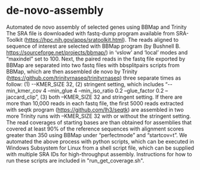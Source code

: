 # de-novo-assembly
Automated de novo assembly of selected genes using BBMap and Trinity
The SRA file is downloaded with fastq-dump program available from SRA-Toolkit (https://hpc.nih.gov/apps/sratoolkit.html). The reads aligned to sequence of interest are selected with BBMap program (by Bushnell B.  https://sourceforge.net/projects/bbmap/) in ‘vslow’ and ‘local’ modes and “maxindel” set to 100. Next, the paired reads in the fastq file exported by BBMap are separated into two fastq files with bbsplitpairs scripts from BBMap, which are then assembled de novo by Trinity (https://github.com/trinityrnaseq/trinityrnaseq) three separate times as follow: (1) --KMER_SIZE 32, (2) stringent setting, which includes “--min_kmer_cov 4 –min_glue 4 –min_iso_ratio 0.2 –glue_factor 0.2 –jaccard_clip”, (3) both –KMER_SIZE 32 and stringent setting. If there are more than 10,000 reads in each fastq file, the first 5000 reads extracted with seqtk program (https://github.com/lh3/seqtk) are assembled in two more Trinity runs with –KMER_SIZE 32 with or without the stringent setting. The read coverages of starting bases are than obtained for assemblies that covered at least 90% of the reference sequences with alignment scores greater than 350 using  BBMap under “perfectmode” and “startcov=t”. We automated the above process with python scripts, which can be executed in Windows Subsystem for Linux from a shell script file, which can be supplied with multiple SRA IDs for high-throughput assembly.
Instructions for how to run these scripts are included in "run_get_coverage.sh".
